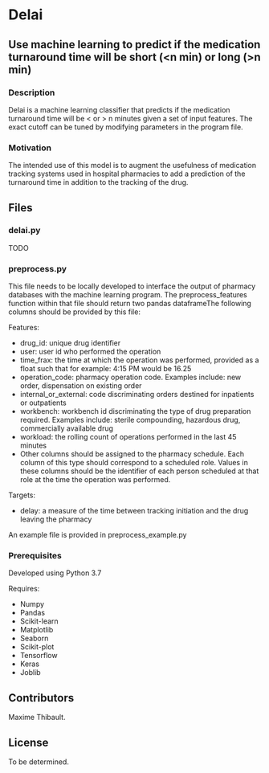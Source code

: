 # Delai

## Use machine learning to predict if the medication turnaround time will be short (<n min) or long (>n min)

### Description

Delai is a machine learning classifier that predicts if the medication turnaround time will be < or > n minutes given a set of input features. The exact cutoff can be tuned by modifying parameters in the program file.

### Motivation

The intended use of this model is to augment the usefulness of medication tracking systems used in hospital pharmacies to add a prediction of the turnaround time in addition to the tracking of the drug.

## Files

### delai.py

TODO

### preprocess.py

This file needs to be locally developed to interface the output of pharmacy databases with the machine learning program. The preprocess_features function within that file should return two pandas dataframeThe following columns should be provided by this file:

Features:
- drug_id: unique drug identifier
- user: user id who performed the operation
- time_frax: the time at which the operation was performed, provided as a float such that for example: 4:15 PM would be 16.25
- operation_code: pharmacy operation code. Examples include: new order, dispensation on existing order
- internal_or_external: code discriminating orders destined for inpatients or outpatients
- workbench: workbench id discriminating the type of drug preparation required. Examples include: sterile compounding, hazardous drug, commercially available drug
- workload: the rolling count of operations performed in the last 45 minutes
- Other columns should be assigned to the pharmacy schedule. Each column of this type should correspond to a scheduled role. Values in these columns should be the identifier of each person scheduled at that role at the time the operation was performed.

Targets:
- delay: a measure of the time between tracking initiation and the drug leaving the pharmacy

An example file is provided in preprocess_example.py

### Prerequisites

Developed using Python 3.7

Requires:

- Numpy
- Pandas
- Scikit-learn
- Matplotlib
- Seaborn
- Scikit-plot
- Tensorflow
- Keras
- Joblib

## Contributors

Maxime Thibault.

## License

To be determined.